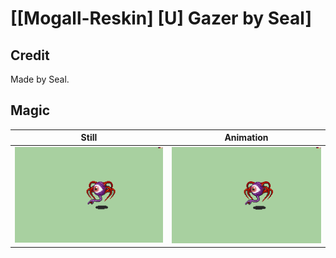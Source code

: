 # [\[Mogall-Reskin\] \[U\] Gazer by Seal]

## Credit

Made by Seal.

## Magic

| Still | Animation |
| :---: | :-------: |
| ![Magic still](./Magic_000.png) | ![Magic animation](./Magic.gif) |
